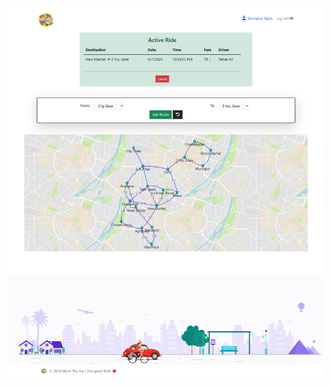 ![alt text](https://github.com/rijonshahariar/shortest-path-finder-dijkstra/blob/main/img/Murir-Tin%20(1).png?raw=true)
